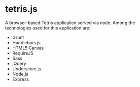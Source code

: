 tetris.js
=========

A browser-based Tetris application served via node.  Among the technologies used for this application are:
* Grunt
* Handlebars.js
* HTML5 Canvas
* RequireJS
* Sass
* jQuery
* Underscore.js
* Node.js
* Express
